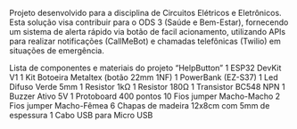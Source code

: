 Projeto desenvolvido para a disciplina de Circuitos Elétricos e Eletrônicos. Esta solução visa contribuir para o ODS 3 (Saúde e Bem-Estar), fornecendo um sistema de alerta rápido via botão de facil acionamento, utilizando APIs para realizar notificações (CallMeBot) e chamadas telefônicas (Twilio) em situações de emergência. 

Lista de componentes e materiais do projeto “HelpButton”
 1 ESP32 DevKit V1
 1 Kit Botoeira Metaltex (botão 22mm 1NF)
 1 PowerBank (EZ-S37)
 1 Led Difuso Verde 5mm
 1 Resistor 1kΩ
 1 Resistor 180Ω
 1 Transistor BC548 NPN
 1 Buzzer Ativo 5V
 1 Protoboard 400 pontos
 10 Fios jumper Macho-Macho
 2 Fios jumper Macho-Fêmea
 6 Chapas de madeira 12x8cm com 5mm de espessura
 1 Cabo USB para Micro USB

